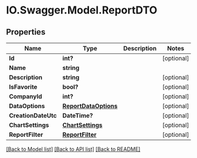 # IO.Swagger.Model.ReportDTO
## Properties

Name | Type | Description | Notes
------------ | ------------- | ------------- | -------------
**Id** | **int?** |  | [optional] 
**Name** | **string** |  | 
**Description** | **string** |  | [optional] 
**IsFavorite** | **bool?** |  | [optional] 
**CompanyId** | **int?** |  | [optional] 
**DataOptions** | [**ReportDataOptions**](ReportDataOptions.md) |  | [optional] 
**CreationDateUtc** | **DateTime?** |  | [optional] 
**ChartSettings** | [**ChartSettings**](ChartSettings.md) |  | [optional] 
**ReportFilter** | [**ReportFilter**](ReportFilter.md) |  | [optional] 

[[Back to Model list]](../README.md#documentation-for-models) [[Back to API list]](../README.md#documentation-for-api-endpoints) [[Back to README]](../README.md)

